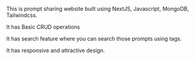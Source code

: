 This is prompt sharing website built using NextJS, Javascript, MongoDB, Tailwindcss.

It has Basic CRUD operations

It has search feature where you can search those prompts using tags.

It has responsive and attractive design.
